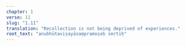```yaml
---
chapter: 1
verse: 11
slug: "1.11"
translation: "Recollection is not being deprived of experiences."
root_text: "anubhūtaviṣayāsaṃpramoṣaḥ smṛtiḥ"
---
```


